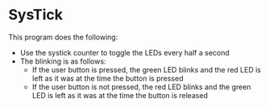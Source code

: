 # SysTick
This program does the following:
  * Use the systick counter to toggle the LEDs every half a second
  * The blinking is as follows:
    * If the user button is pressed, the green LED blinks and the red LED is left as
    it was at the time the button is pressed
    * If the user button is not pressed, the red LED blinks and the green LED is
    left as it was at the time the button is released

